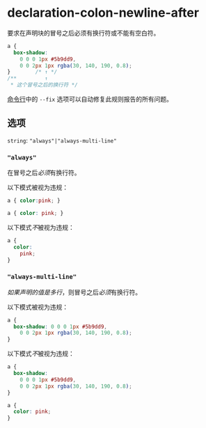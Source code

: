 # declaration-colon-newline-after

要求在声明块的冒号之后必须有换行符或不能有空白符。

```css
a {
  box-shadow:
    0 0 0 1px #5b9dd9,
    0 0 2px 1px rgba(30, 140, 190, 0.8);
}        /* ↑ */
/**         ↑
 * 这个冒号之后的换行符 */
```

[命令行](../../../docs/user-guide/cli.md#自动修复错误)中的 `--fix` 选项可以自动修复此规则报告的所有问题。

## 选项

`string`: `"always"|"always-multi-line"`

### `"always"`

在冒号之后*必须*有换行符。

以下模式被视为违规：

```css
a { color:pink; }
```

```css
a { color: pink; }
```

以下模式*不*被视为违规：

```css
a {
  color:
    pink;
}
```

### `"always-multi-line"`

*如果声明的值是多行*，则冒号之后*必须*有换行符。

以下模式被视为违规：

```css
a {
  box-shadow: 0 0 0 1px #5b9dd9,
    0 0 2px 1px rgba(30, 140, 190, 0.8);
}
```

以下模式*不*被视为违规：

```css
a {
  box-shadow:
    0 0 0 1px #5b9dd9,
    0 0 2px 1px rgba(30, 140, 190, 0.8);
}
```

```css
a {
  color: pink;
}
```
